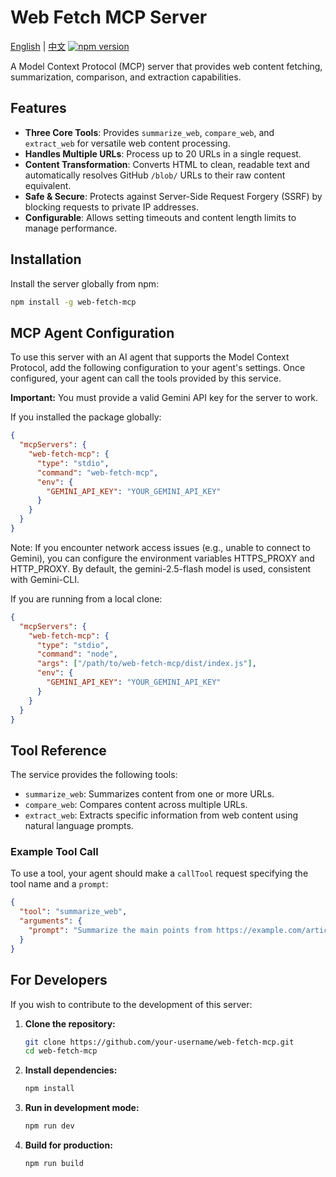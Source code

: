 # Web Fetch MCP Server
[English](README.md) | [中文](README-zh.md)
[![npm version](https://badge.fury.io/js/web-fetch-mcp.svg)](https://badge.fury.io/js/web-fetch-mcp)

A Model Context Protocol (MCP) server that provides web content fetching, summarization, comparison, and extraction capabilities.

## Features

- **Three Core Tools**: Provides `summarize_web`, `compare_web`, and `extract_web` for versatile web content processing.
- **Handles Multiple URLs**: Process up to 20 URLs in a single request.
- **Content Transformation**: Converts HTML to clean, readable text and automatically resolves GitHub `/blob/` URLs to their raw content equivalent.
- **Safe & Secure**: Protects against Server-Side Request Forgery (SSRF) by blocking requests to private IP addresses.
- **Configurable**: Allows setting timeouts and content length limits to manage performance.

## Installation

Install the server globally from npm:

```bash
npm install -g web-fetch-mcp
```

## MCP Agent Configuration

To use this server with an AI agent that supports the Model Context Protocol, add the following configuration to your agent's settings. Once configured, your agent can call the tools provided by this service.

**Important:** You must provide a valid Gemini API key for the server to work.

If you installed the package globally:

```json
{
  "mcpServers": {
    "web-fetch-mcp": {
      "type": "stdio",
      "command": "web-fetch-mcp",
      "env": {
        "GEMINI_API_KEY": "YOUR_GEMINI_API_KEY"
      }
    }
  }
}
```

Note: If you encounter network access issues (e.g., unable to connect to Gemini), you can configure the environment variables HTTPS_PROXY and HTTP_PROXY. By default, the gemini-2.5-flash model is used, consistent with Gemini-CLI.

If you are running from a local clone:

```json
{
  "mcpServers": {
    "web-fetch-mcp": {
      "type": "stdio",
      "command": "node",
      "args": ["/path/to/web-fetch-mcp/dist/index.js"],
      "env": {
        "GEMINI_API_KEY": "YOUR_GEMINI_API_KEY"
      }
    }
  }
}
```

## Tool Reference

The service provides the following tools:

- `summarize_web`: Summarizes content from one or more URLs.
- `compare_web`: Compares content across multiple URLs.
- `extract_web`: Extracts specific information from web content using natural language prompts.

### Example Tool Call

To use a tool, your agent should make a `callTool` request specifying the tool name and a `prompt`:

```json
{
  "tool": "summarize_web",
  "arguments": {
    "prompt": "Summarize the main points from https://example.com/article"
  }
}
```

## For Developers

If you wish to contribute to the development of this server:

1.  **Clone the repository:**
    ```bash
    git clone https://github.com/your-username/web-fetch-mcp.git
    cd web-fetch-mcp
    ```
2.  **Install dependencies:**
    ```bash
    npm install
    ```
3.  **Run in development mode:**
    ```bash
    npm run dev
    ```
4.  **Build for production:**
    ```bash
    npm run build
    ```
